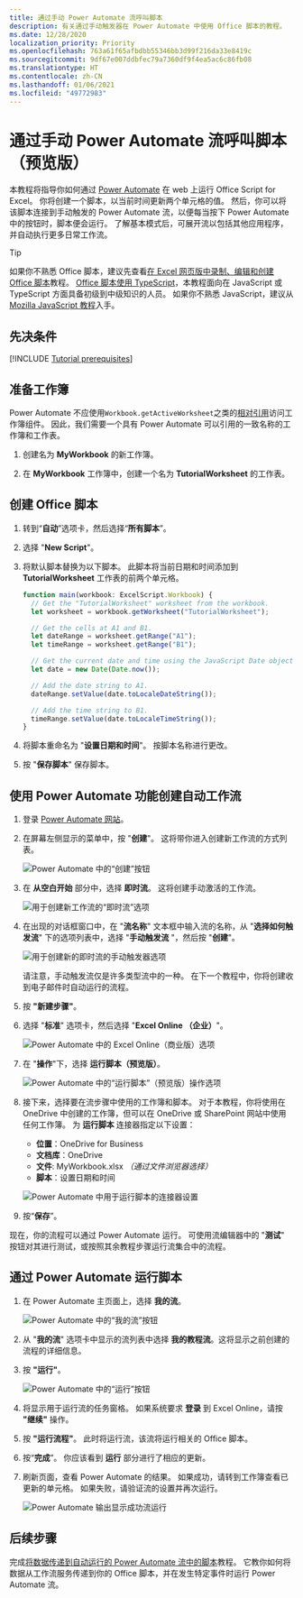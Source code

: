 ```yaml
---
title: 通过手动 Power Automate 流呼叫脚本
description: 有关通过手动触发器在 Power Automate 中使用 Office 脚本的教程。
ms.date: 12/28/2020
localization_priority: Priority
ms.openlocfilehash: 763a61f65afbdbb55346bb3d99f216da33e8419c
ms.sourcegitcommit: 9df67e007ddbfec79a7360df9f4ea5ac6c86fb08
ms.translationtype: HT
ms.contentlocale: zh-CN
ms.lasthandoff: 01/06/2021
ms.locfileid: "49772983"
---
```

# <a name="call-scripts-from-a-manual-power-automate-flow-preview"></a>通过手动 Power Automate 流呼叫脚本（预览版）

本教程将指导你如何通过 [Power Automate](https://flow.microsoft.com) 在 web 上运行 Office Script for Excel。 你将创建一个脚本，以当前时间更新两个单元格的值。 然后，你可以将该脚本连接到手动触发的 Power Automate 流，以便每当按下 Power Automate 中的按钮时，脚本便会运行。 了解基本模式后，可展开流以包括其他应用程序，并自动执行更多日常工作流。

> [!TIP]
> 如果你不熟悉 Office 脚本，建议先查看[在 Excel 网页版中录制、编辑和创建 Office 脚本](excel-tutorial.md)教程。 [Office 脚本使用 TypeScript](../overview/code-editor-environment.md)，本教程面向在 JavaScript 或 TypeScript 方面具备初级到中级知识的人员。 如果你不熟悉 JavaScript，建议从 [Mozilla JavaScript 教程](https://developer.mozilla.org/docs/Web/JavaScript/Guide/Introduction)入手。

## <a name="prerequisites"></a>先决条件

[!INCLUDE [Tutorial prerequisites](../includes/power-automate-tutorial-prerequisites.md)]

## <a name="prepare-the-workbook"></a>准备工作簿

Power Automate 不应使用`Workbook.getActiveWorksheet`之类的[相对引用](../testing/power-automate-troubleshooting.md#avoid-using-relative-references)访问工作簿组件。 因此，我们需要一个具有 Power Automate 可以引用的一致名称的工作簿和工作表。

1. 创建名为 **MyWorkbook** 的新工作簿。

2. 在 **MyWorkbook** 工作簿中，创建一个名为 **TutorialWorksheet** 的工作表。

## <a name="create-an-office-script"></a>创建 Office 脚本

1. 转到“**自动**”选项卡，然后选择“**所有脚本**”。

2. 选择 "**New Script**"。

3. 将默认脚本替换为以下脚本。 此脚本将当前日期和时间添加到 **TutorialWorksheet** 工作表的前两个单元格。

    ```TypeScript
    function main(workbook: ExcelScript.Workbook) {
      // Get the "TutorialWorksheet" worksheet from the workbook.
      let worksheet = workbook.getWorksheet("TutorialWorksheet");

      // Get the cells at A1 and B1.
      let dateRange = worksheet.getRange("A1");
      let timeRange = worksheet.getRange("B1");

      // Get the current date and time using the JavaScript Date object.
      let date = new Date(Date.now());

      // Add the date string to A1.
      dateRange.setValue(date.toLocaleDateString());

      // Add the time string to B1.
      timeRange.setValue(date.toLocaleTimeString());
    }
    ```

4. 将脚本重命名为 "**设置日期和时间**"。 按脚本名称进行更改。

5. 按 "**保存脚本**" 保存脚本。

## <a name="create-an-automated-workflow-with-power-automate"></a>使用 Power Automate 功能创建自动工作流

1. 登录 [Power Automate 网站](https://flow.microsoft.com)。

2. 在屏幕左侧显示的菜单中，按 "**创建**"。 这将带你进入创建新工作流的方式列表。

    ![Power Automate 中的“创建”按钮](../images/power-automate-tutorial-1.png)

3. 在 **从空白开始** 部分中，选择 **即时流**。 这将创建手动激活的工作流。

    ![用于创建新工作流的“即时流”选项](../images/power-automate-tutorial-2.png)

4. 在出现的对话框窗口中，在 "**流名称**" 文本框中输入流的名称，从 "**选择如何触发流**" 下的选项列表中，选择 "**手动触发流** "，然后按 "**创建**"。

    ![用于创建新的即时流的手动触发器选项](../images/power-automate-tutorial-3.png)

    请注意，手动触发流仅是许多类型流中的一种。 在下一个教程中，你将创建收到电子邮件时自动运行的流程。

5. 按 **"新建步骤"**。

6. 选择 "**标准**" 选项卡，然后选择 "**Excel Online （企业）**"。

    ![Power Automate 中的 Excel Online（商业版）选项](../images/power-automate-tutorial-4.png)

7. 在 "**操作**"下，选择 **运行脚本（预览版）**。

    ![Power Automate 中的“运行脚本”（预览版）操作选项](../images/power-automate-tutorial-5.png)

8. 接下来，选择要在流步骤中使用的工作簿和脚本。 对于本教程，你将使用在 OneDrive 中创建的工作簿，但可以在 OneDrive 或 SharePoint 网站中使用任何工作簿。 为 **运行脚本** 连接器指定以下设置：

    - **位置**：OneDrive for Business
    - **文档库**：OneDrive
    - **文件**: MyWorkbook.xlsx *（通过文件浏览器选择）*
    - **脚本**：设置日期和时间

    ![Power Automate 中用于运行脚本的连接器设置](../images/power-automate-tutorial-6.png)

9. 按“**保存**”。

现在，你的流程可以通过 Power Automate 运行。 可使用流编辑器中的 "**测试**" 按钮对其进行测试，或按照其余教程步骤运行流集合中的流程。

## <a name="run-the-script-through-power-automate"></a>通过 Power Automate 运行脚本

1. 在 Power Automate 主页面上，选择 **我的流**。

    ![Power Automate 中的“我的流”按钮](../images/power-automate-tutorial-7.png)

2. 从 "**我的流**" 选项卡中显示的流列表中选择 **我的教程流**。这将显示之前创建的流程的详细信息。

3. 按 **"运行"**。

    ![Power Automate 中的“运行”按钮](../images/power-automate-tutorial-8.png)

4. 将显示用于运行流的任务窗格。 如果系统要求 **登录** 到 Excel Online，请按 **"继续"** 操作。

5. 按 **"运行流程"**。 此时将运行流，该流将运行相关的 Office 脚本。

6. 按“**完成**”。 你应该看到 **运行** 部分进行了相应的更新。

7. 刷新页面，查看 Power Automate 的结果。 如果成功，请转到工作簿查看已更新的单元格。 如果失败，请验证流的设置并再次运行。

    ![Power Automate 输出显示成功流运行](../images/power-automate-tutorial-9.png)

## <a name="next-steps"></a>后续步骤

完成[将数据传递到自动运行的 Power Automate 流中的脚本](excel-power-automate-trigger.md)教程。 它教你如何将数据从工作流服务传递到你的 Office 脚本，并在发生特定事件时运行 Power Automate 流。
